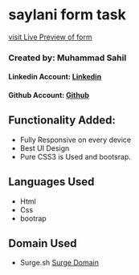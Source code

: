 # saylani form task
<a href="https://m-sahil-saylani-form.surge.sh/" target="_blank">visit Live Preview of form</a>

### Created by: Muhammad Sahil
#### Linkedin Account: <a href="https://www.linkedin.com/in/muhammadsahil" target="_blank">Linkedin</a>
#### Github Account: <a href="https://github.com/CodingBySahil/" target="_blank">Github</a>

## Functionality Added:
- Fully Responsive on every device
- Best UI Design
- Pure CSS3 is Used and bootsrap.


## Languages Used

- Html
- Css 
- bootrap

## Domain Used
- Surge.sh
<a href="https://surge.sh/" target="_blank">Surge Domain</a>
